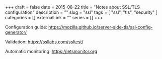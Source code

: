 +++ 
draft = false
date = 2015-08-22
title = "Notes about SSL/TLS configuration"
description = ""
slug = "ssl" 
tags = [ "ssl", "tls", "security" ]
categories = []
externalLink = ""
series = []
+++

Configuration guide: https://mozilla.github.io/server-side-tls/ssl-config-generator/

Validation: https://ssllabs.com/ssltest/

Automatic monitoring: https://letsmonitor.org
